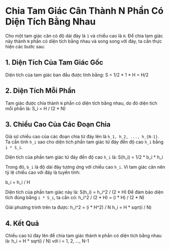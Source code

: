 # Chia Tam Giác Cân Thành N Phần Có Diện Tích Bằng Nhau

Cho một tam giác cân có độ dài đáy là `1` và chiều cao là `H`. Để chia tam giác này thành `N` phần có diện tích bằng nhau và song song với đáy, ta cần thực hiện các bước sau:

## 1. Diện Tích Của Tam Giác Gốc
Diện tích của tam giác ban đầu được tính bằng:
S = 1/2 * 1 * H = H/2

## 2. Diện Tích Mỗi Phần
Tam giác được chia thành `N` phần có diện tích bằng nhau, do đó diện tích mỗi phần là:
S_i = H / (2 * N)

## 3. Chiều Cao Của Các Đoạn Chia
Giả sử chiều cao của các đoạn chia từ đáy lên là `h_1, h_2, ..., h_{N-1}`. Ta cần tính `h_i` sao cho diện tích phần tam giác từ đáy đến độ cao `h_i` bằng `i * S_i`.

Diện tích của phần tam giác từ đáy đến độ cao `h_i` là:
S(h_i) = 1/2 * b_i * h_i


Trong đó, `b_i` là độ dài đáy tương ứng với chiều cao `h_i`. Vì tam giác cân nên tỷ lệ chiều cao với đáy là tuyến tính:

b_i = h_i / H


Diện tích của phần tam giác này là:
S(h_i) = h_i^2 / (2 * H)
Để đảm bảo diện tích đúng bằng `i * S_i`, ta cần có:
h_i^2 / (2 * H) = (i * H) / (2 * N)

Giải phương trình trên ta được:
h_i^2 = (i * H^2) / N
h_i = H * sqrt(i / N)

## 4. Kết Quả
Chiều cao từ đáy lên để chia tam giác thành `N` phần có diện tích bằng nhau là:
h_i = H * sqrt(i / N) với i = 1, 2, ..., N-1
